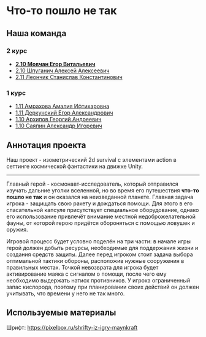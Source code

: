 # Что-то пошло не так
## Наша команда
### 2 курс
- **[2.10 Мовчан Егор Витальевич](//vk.com/id482719585 "Капитан команды")**
- [2.10 Шпуганич Алексей Алексеевич](//vk.com/id360725829 "Правая рука капитана")
- [2.11 Леончик Станислав Константинович](//vk.com/steveleonchik "Мастер над UI")
### 1 курс
- [1.11 Амрахова Амалия Ифтихаровна](//vk.com/kss_kss_ksssss "Лучший художник в галактике")
- [1.11 Деркунский Егор Александрович](//vk.com/cho_pinguesh "")
- [1.10 Архипов Георгий Андреевич](//vk.com/tupavolkokot "")
- [1.10 Саяпин Александр Игоревич](//vk.com/trcmkr "Гений музыкальной мысли")

## Аннотация проекта
Наш проект - изометрический 2d survival с элементами action в сеттинге космической фантастики на движке Unity.
_______

Главный герой - космонавт-исследователь, который отправился изучать дальние уголки вселенной, но во время его путешествия **что-то пошло не так** и он оказался на неизведанной планете. Главная задача игрока - защищать свою ракету и дождаться помощи. Для этого в его спасательной капсуле присутствует специальное оборудование, однако его использование привлечёт внимание местной недоброжелательной фауны, от которой герою придётся обороняться с помощью ловушек и оружия. 

Игровой процесс будет условно поделён на три части: в начале игры герой должен добыть ресурсы, необходимые для поддержания жизни и создания средств защиты. Далее перед игроком стоит задача выбора оптимальной тактики обороны, расположив нужные сооружения в правильных местах. Точкой невозврата для игрока будет активирование маяка с сигналом о помощи, после чего ему необходимо выдержать натиск противников. У игрока ограниченный запас кислорода, поэтому при планировании своих действий он должен учитывать, что времени у него не так много.

## Используемые материалы
Шрифт: https://pixelbox.ru/shrifty-iz-igry-maynkraft
